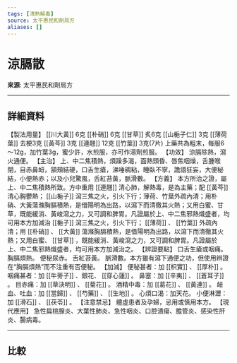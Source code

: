 ```yaml
---
tags: [清熱解毒]
source: 太平惠民和劑局方
aliases: []
---
```


# 涼膈散

**來源**: 太平惠民和劑局方  

---

## 詳細資料
【製法用量】 [[川大黃]] 6克 [[朴硝]] 6克 [[甘草]] 炙6克 [[山梔子仁]] 3克 [[薄荷葉]] 去梗3克 [[黃芩]] 3克 [[連翹]] 12克 [[竹葉]] 3克(7片)
上藥共為粗末，每服6～12g，加竹葉3g，蜜少許，水煎服，亦可作湯劑煎服。
【功效】
涼膈除熱，瀉火通便。
【主治】
上、中二焦積熱，煩躁多渴，面熱頭昏、唇焦咽燥，舌腫喉閉，目赤鼻衄，頷頰結硬，口舌生瘡，涕唾稠粘，睡臥不寧，譫語狂妄，大便秘結，小便熱赤；以及小兒驚風，舌紅苔黃，脈滑數。
【方義】
本方所治之證，屬上、中二焦積熱所致。方中重用 [[連翹]] 清心肺，解熱毒，是為主藥；配 [[黃芩]] 清心胸鬱熱； [[山梔子]] 瀉三焦之火，引火下行；薄荷、竹葉外疏內清；用朴硝、大黃蕩滌胸膈積熱，是借陽明為出路，以瀉下而清徹其火熱；又用白蜜、甘草，既能緩消、黃峻瀉之力，又可調和脾胃。凡證屬於上、中二焦邪熱熾盛者，均可用本方加減治 [[梔子]] 瀉三焦之火，引火下行； [[薄荷]] 、 [[竹葉]] 外疏內清；用 [[朴硝]] 、 [[大黃]] 蕩滌胸膈積熱，是借陽明為出路，以瀉下而清徹其火熱；又用白蜜、 [[甘草]] ，既能緩消、黃峻瀉之力，又可調和脾胃。凡證屬於上、中二焦邪熱熾盛者，均可用本方加減治之。
【辨證要點】
口舌生瘡或咽痛。
胸膈煩熱。
便秘尿赤。
舌紅苔黃。
脈滑數。本方雖有瀉下通便之功，但使用辨證在“胸膈煩熱”而不注重有否便秘。
【加減】
便秘甚者：加 [[枳實]] 、 [[厚朴]] 。
咽痛甚者：加 [[牛蒡子]] 、銀花、 [[穿心蓮]] 。
鼻塞：加 [[辛夷]] 、 [[蒼耳子]] 。
目赤痛：加 [[草決明]] 、 [[菊花]] 。
酒精中毒：加 [[葛花]] 、 [[黃連]] 。
衄血、吐血：加 [[當歸]] 、 [[芍藥]] 、 [[生地]] 。
心煩口渴：加天花。
小便淋瀝：加 [[滑石]] 、 [[茯苓]] 。
【注意禁忌】
體虛患者及孕婦，忌用或慎用本方。
【現代應用】
急性扁桃腺炎、大葉性肺炎、急性咽炎、口腔潰瘍、膽管炎、感染性肝炎、腸病毒。

---

## 比較
